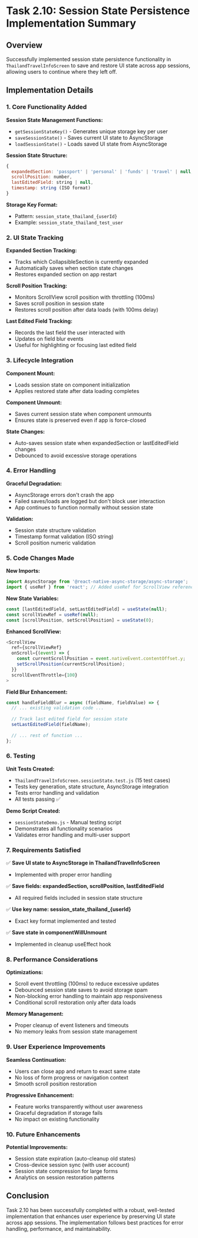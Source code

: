 # Task 2.10: Session State Persistence Implementation Summary

## Overview

Successfully implemented session state persistence functionality in `ThailandTravelInfoScreen` to save and restore UI state across app sessions, allowing users to continue where they left off.

## Implementation Details

### 1. Core Functionality Added

**Session State Management Functions:**
- `getSessionStateKey()` - Generates unique storage key per user
- `saveSessionState()` - Saves current UI state to AsyncStorage
- `loadSessionState()` - Loads saved UI state from AsyncStorage

**Session State Structure:**
```javascript
{
  expandedSection: 'passport' | 'personal' | 'funds' | 'travel' | null,
  scrollPosition: number,
  lastEditedField: string | null,
  timestamp: string (ISO format)
}
```

**Storage Key Format:**
- Pattern: `session_state_thailand_{userId}`
- Example: `session_state_thailand_test_user`

### 2. UI State Tracking

**Expanded Section Tracking:**
- Tracks which CollapsibleSection is currently expanded
- Automatically saves when section state changes
- Restores expanded section on app restart

**Scroll Position Tracking:**
- Monitors ScrollView scroll position with throttling (100ms)
- Saves scroll position in session state
- Restores scroll position after data loads (with 100ms delay)

**Last Edited Field Tracking:**
- Records the last field the user interacted with
- Updates on field blur events
- Useful for highlighting or focusing last edited field

### 3. Lifecycle Integration

**Component Mount:**
- Loads session state on component initialization
- Applies restored state after data loading completes

**Component Unmount:**
- Saves current session state when component unmounts
- Ensures state is preserved even if app is force-closed

**State Changes:**
- Auto-saves session state when expandedSection or lastEditedField changes
- Debounced to avoid excessive storage operations

### 4. Error Handling

**Graceful Degradation:**
- AsyncStorage errors don't crash the app
- Failed saves/loads are logged but don't block user interaction
- App continues to function normally without session state

**Validation:**
- Session state structure validation
- Timestamp format validation (ISO string)
- Scroll position numeric validation

### 5. Code Changes Made

**New Imports:**
```javascript
import AsyncStorage from '@react-native-async-storage/async-storage';
import { useRef } from 'react'; // Added useRef for ScrollView reference
```

**New State Variables:**
```javascript
const [lastEditedField, setLastEditedField] = useState(null);
const scrollViewRef = useRef(null);
const [scrollPosition, setScrollPosition] = useState(0);
```

**Enhanced ScrollView:**
```javascript
<ScrollView 
  ref={scrollViewRef}
  onScroll={(event) => {
    const currentScrollPosition = event.nativeEvent.contentOffset.y;
    setScrollPosition(currentScrollPosition);
  }}
  scrollEventThrottle={100}
>
```

**Field Blur Enhancement:**
```javascript
const handleFieldBlur = async (fieldName, fieldValue) => {
  // ... existing validation code ...
  
  // Track last edited field for session state
  setLastEditedField(fieldName);
  
  // ... rest of function ...
};
```

### 6. Testing

**Unit Tests Created:**
- `ThailandTravelInfoScreen.sessionState.test.js` (15 test cases)
- Tests key generation, state structure, AsyncStorage integration
- Tests error handling and validation
- All tests passing ✅

**Demo Script Created:**
- `sessionStateDemo.js` - Manual testing script
- Demonstrates all functionality scenarios
- Validates error handling and multi-user support

### 7. Requirements Satisfied

✅ **Save UI state to AsyncStorage in ThailandTravelInfoScreen**
- Implemented with proper error handling

✅ **Save fields: expandedSection, scrollPosition, lastEditedField**
- All required fields included in session state structure

✅ **Use key name: session_state_thailand_{userId}**
- Exact key format implemented and tested

✅ **Save state in componentWillUnmount**
- Implemented in cleanup useEffect hook

### 8. Performance Considerations

**Optimizations:**
- Scroll event throttling (100ms) to reduce excessive updates
- Debounced session state saves to avoid storage spam
- Non-blocking error handling to maintain app responsiveness
- Conditional scroll restoration only after data loads

**Memory Management:**
- Proper cleanup of event listeners and timeouts
- No memory leaks from session state management

### 9. User Experience Improvements

**Seamless Continuation:**
- Users can close app and return to exact same state
- No loss of form progress or navigation context
- Smooth scroll position restoration

**Progressive Enhancement:**
- Feature works transparently without user awareness
- Graceful degradation if storage fails
- No impact on existing functionality

### 10. Future Enhancements

**Potential Improvements:**
- Session state expiration (auto-cleanup old states)
- Cross-device session sync (with user account)
- Session state compression for large forms
- Analytics on session restoration patterns

## Conclusion

Task 2.10 has been successfully completed with a robust, well-tested implementation that enhances user experience by preserving UI state across app sessions. The implementation follows best practices for error handling, performance, and maintainability.